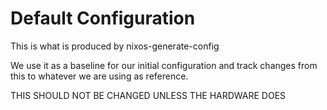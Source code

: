 # Default Configuration
This is what is produced by nixos-generate-config

We use it as a baseline for our initial configuration and track changes from this to whatever we are using as reference.

THIS SHOULD NOT BE CHANGED UNLESS THE HARDWARE DOES